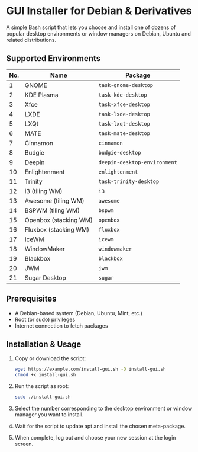 # GUI Installer for Debian & Derivatives

A simple Bash script that lets you choose and install one of dozens of popular desktop environments or window managers on Debian, Ubuntu and related distributions.

## Supported Environments

| No. | Name                         | Package                      |
|-----|------------------------------|------------------------------|
|  1  | GNOME                        | `task-gnome-desktop`         |
|  2  | KDE Plasma                   | `task-kde-desktop`           |
|  3  | Xfce                         | `task-xfce-desktop`          |
|  4  | LXDE                         | `task-lxde-desktop`          |
|  5  | LXQt                         | `task-lxqt-desktop`          |
|  6  | MATE                         | `task-mate-desktop`          |
|  7  | Cinnamon                     | `cinnamon`                   |
|  8  | Budgie                       | `budgie-desktop`             |
|  9  | Deepin                       | `deepin-desktop-environment` |
| 10  | Enlightenment                | `enlightenment`              |
| 11  | Trinity                      | `task-trinity-desktop`       |
| 12  | i3 (tiling WM)               | `i3`                         |
| 13  | Awesome (tiling WM)          | `awesome`                    |
| 14  | BSPWM (tiling WM)            | `bspwm`                      |
| 15  | Openbox (stacking WM)        | `openbox`                    |
| 16  | Fluxbox (stacking WM)        | `fluxbox`                    |
| 17  | IceWM                        | `icewm`                      |
| 18  | WindowMaker                  | `windowmaker`                |
| 19  | Blackbox                     | `blackbox`                   |
| 20  | JWM                          | `jwm`                        |
| 21  | Sugar Desktop                | `sugar`                      |

## Prerequisites

- A Debian-based system (Debian, Ubuntu, Mint, etc.)  
- Root (or sudo) privileges  
- Internet connection to fetch packages  

## Installation & Usage

1. Copy or download the script:

    ```bash
    wget https://example.com/install-gui.sh -O install-gui.sh
    chmod +x install-gui.sh
    ```

2. Run the script as root:

    ```bash
    sudo ./install-gui.sh
    ```

3. Select the number corresponding to the desktop environment or window manager you want to install.  
4. Wait for the script to update apt and install the chosen meta-package.  
5. When complete, log out and choose your new session at the login screen.
